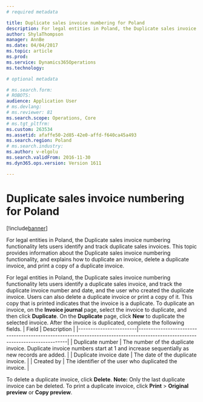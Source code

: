 ```yaml
---
# required metadata

title: Duplicate sales invoice numbering for Poland
description: For legal entities in Poland, the Duplicate sales invoice numbering functionality lets users identify and track duplicate sales invoices. This topic provides information about the Duplicate sales invoice numbering functionality, and explains how to duplicate an invoice, delete a duplicate invoice, and print a copy of a duplicate invoice.
author: ShylaThompson
manager: AnnBe
ms.date: 04/04/2017
ms.topic: article
ms.prod: 
ms.service: Dynamics365Operations
ms.technology: 

# optional metadata

# ms.search.form: 
# ROBOTS: 
audience: Application User
# ms.devlang: 
# ms.reviewer: 81
ms.search.scope: Operations, Core
# ms.tgt_pltfrm: 
ms.custom: 263534
ms.assetid: afaffe50-2d85-42e0-affd-f640ca45a493
ms.search.region: Poland
# ms.search.industry: 
ms.author: v-elgolu
ms.search.validFrom: 2016-11-30
ms.dyn365.ops.version: Version 1611

---
```


# Duplicate sales invoice numbering for Poland

[!include[banner](../includes/banner.md)]


For legal entities in Poland, the Duplicate sales invoice numbering functionality lets users identify and track duplicate sales invoices. This topic provides information about the Duplicate sales invoice numbering functionality, and explains how to duplicate an invoice, delete a duplicate invoice, and print a copy of a duplicate invoice.

For legal entities in Poland, the Duplicate sales invoice numbering functionality lets users identify a duplicate sales invoice, and track the duplicate invoice number and date, and the user who created the duplicate invoice. Users can also delete a duplicate invoice or print a copy of it. This copy that is printed indicates that the invoice is a duplicate. To duplicate an invoice, on the **Invoice journal** page, select the invoice to duplicate, and then click **Duplicate**. On the **Duplicate** page, click **New** to duplicate the selected invoice. After the invoice is duplicated, complete the following fields.
| Field                  | Description                                                                                                                   |
|------------------------|-------------------------------------------------------------------------------------------------------------------------------|
| Duplicate number       | The number of the duplicate invoice. Duplicate invoice numbers start at 1 and increase sequentially as new records are added. |
| Duplicate invoice date | The date of the duplicate invoice.                                                                                            |
| Created by             | The identifier of the user who duplicated the invoice.                                                                        |

To delete a duplicate invoice, click **Delete**. **Note:** Only the last duplicate invoice can be deleted. To print a duplicate invoice, click **Print** &gt; **Original preview** or **Copy preview**.



